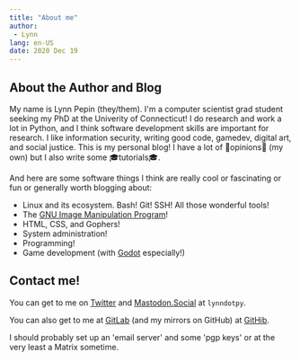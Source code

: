 ```yaml
---
title: "About me"
author:
 - Lynn
lang: en-US
date: 2020 Dec 19
---
```


## About the Author and Blog

My name is Lynn Pepin (they/them). I'm a computer scientist grad student seeking my PhD at the Univerity of Connecticut! I do research and work a lot in Python, and I think software development skills are important for research. I like information security, writing good code, gamedev, digital art, and social justice. This is my personal blog! I have a lot of 😬opinions😬 (my own) but I also write some 🎓tutorials🎓.

And here are some software things I think are really cool or fascinating or fun or generally worth blogging about:

* Linux and its ecosystem. Bash! Git! SSH! All those wonderful tools!
* The [GNU Image Manipulation Program](https://www.gimp.org/)!
* HTML, CSS, and Gophers!
* System administration!
* Programming!
* Game development (with [Godot](https://godotengine.org/) especially!)

## Contact me!

You can get to me on [Twitter](https://twitter.com/lynndotpy) and [Mastodon.Social](https://mastodon.social/web/accounts/1086597#) at `lynndotpy`.

You can also get to me at [GitLab](https://gitlab.com/lynnpepin) (and my mirrors on GitHub) at [GitHib](https://github.com/lynnpepin).

I should probably set up an 'email server' and some 'pgp keys' or at the very least a Matrix sometime.
